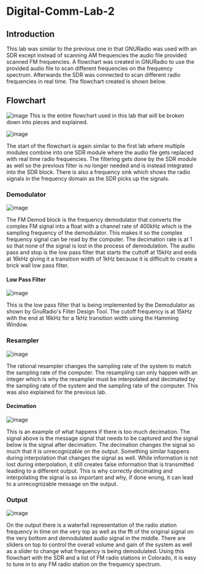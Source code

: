 # Digital-Comm-Lab-2
## Introduction
This lab was similar to the previous one in that GNURadio was used with an SDR except instead of scanning AM frequencies the audio file provided scanned FM frequencies. A flowchart was created in GNURadio to use the provided audio file to scan different frequencies on the frequency spectrum. Afterwards the SDR was connected to scan different radio frequencies in real time. The flowchart created is shown below.
## Flowchart
![image](https://github.com/blee0730/Digital-Comm-Lab-2/assets/130094173/e246764e-a6f0-4979-b66a-15bef7bf93e1)
This is the entire flowchart used in this lab that will be broken down into pieces and explained.

![image](https://github.com/blee0730/Digital-Comm-Lab-2/assets/130094173/8cc2eb71-0c61-4b89-8605-d56bd6bcd533)

The start of the flowchart is again similar to the first lab where multiple modules combine into one SDR module where the audio file gets replaced with real time radio frequencies. The filtering gets done by the SDR module as well so the previous filter is no longer needed and is instead integrated into the SDR block. There is also a frequency sink which shows the radio signals in the frequency domain as the SDR picks up the signals.
### Demodulator
![image](https://github.com/blee0730/Digital-Comm-Lab-2/assets/130094173/aefb3ce1-c10d-49d1-8068-97e19fb9a71a)

The FM Demod block is the frequency demodulator that converts the complex FM signal into a float with a channel rate of 400kHz which is the sampling frequency of the demodulator. This makes it so the complex frequency signal can be read by the computer. The decimation rate is at 1 so that none of the signal is lost in the process of demodulation. The audio pass and stop is the low pass filter that starts the cuttoff at 15kHz and ends at 16kHz giving it a transition width of 1kHz because it is difficult to create a brick wall low pass filter.

#### Low Pass Filter
![image](https://github.com/blee0730/Digital-Comm-Lab-2/assets/130094173/4309f710-7347-4b2e-8640-7d61d2014443)

This is the low pass filter that is being implemented by the Demodulator as shown by GnuRadio's Filter Design Tool. The cutoff frequency is at 15kHz with the end at 16kHz for a 1kHz transition width using the Hamming Window.
### Resampler
![image](https://github.com/blee0730/Digital-Comm-Lab-2/assets/130094173/9fbe3b38-6425-49e0-93bc-baa813d24585)

The rational resampler changes the sampling rate of the system to match the sampling rate of the computer. The resampling can only happen with an integer which is why the resampler must be interpolated and decimated by the sampling rate of the system and the sampling rate of the computer. This was also explained for the previous lab.

#### Decimation
![image](https://github.com/blee0730/Digital-Comm-Lab-2/assets/130094173/4d71f73c-a888-4de5-bc4e-13e7c3f8b823)

This is an example of what happens if there is too much decimation. The signal above is the message signal that needs to be captured and the signal below is the signal after decimation. The decimation changes the signal so much that it is unrecognizable on the output. Something similar happens during interpolation that changes the signal as well. While information is not lost during interpolation, it still creates false information that is transmitted leading to a different output. This is why correctly decimating and interpolating the signal is so important and why, if done wrong, it can lead to a unrecognizable message on the output.

### Output
![image](https://github.com/blee0730/Digital-Comm-Lab-2/assets/130094173/87ecf4c2-16a3-4cb3-ab55-763549509ea4)

On the output there is a waterfall representation of the radio station frequency in time on the very top as well as the fft of the original signal on the very bottom and demodulated audio signal in the middle. There are sliders on top to control the overall volume and gain of the system as well as a slider to change what frequency is being demodulated. Using this flowchart with the SDR and a list of FM radio stations in Colorado, it is easy to tune in to any FM radio station on the frequency spectrum.
